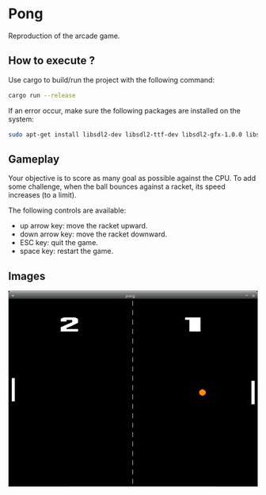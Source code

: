 # Pong

Reproduction of the arcade game.

## How to execute ?

Use cargo to build/run the project with the following command:
```bash
cargo run --release
```

If an error occur, make sure the following packages are installed on the system:
```bash
sudo apt-get install libsdl2-dev libsdl2-ttf-dev libsdl2-gfx-1.0.0 libsdl2-gfx-dev
```

## Gameplay

Your objective is to score as many goal as possible against the CPU. To add some challenge, when the ball bounces against a racket, its speed increases (to a limit).

The following controls are available:
* up arrow key: move the racket upward.
* down arrow key: move the racket downward.
* ESC key: quit the game.
* space key: restart the game.

## Images
![](img/game.png)
